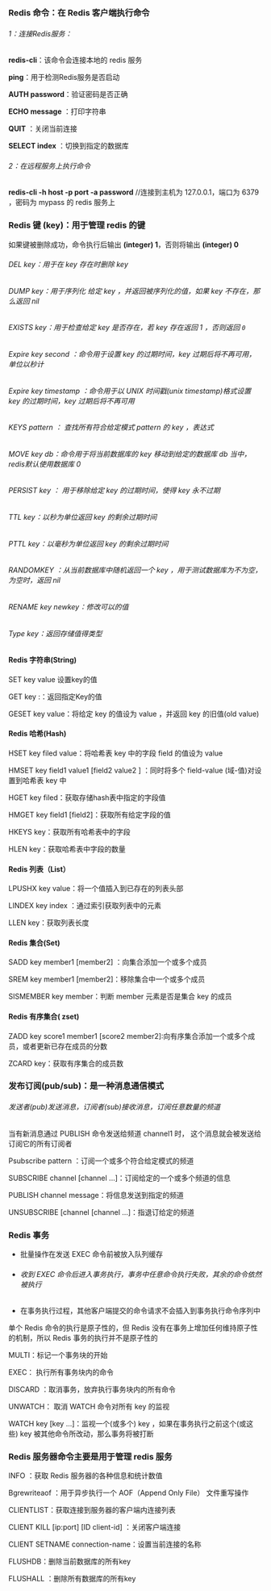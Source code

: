 ### Redis 命令：在 Redis 客户端执行命令

###### 1：连接Redis服务：

 **redis-cli**：该命令会连接本地的 redis 服务

 **ping**：用于检测Redis服务是否启动

**AUTH password**：验证密码是否正确

**ECHO message**  ：打印字符串

**QUIT**  ：关闭当前连接

**SELECT index** ：切换到指定的数据库

###### 2：在远程服务上执行命令

 **redis-cli -h host -p port -a password**     //连接到主机为 127.0.0.1，端口为 6379 ，密码为 mypass 的 redis 服务上

### Redis 键 (key)：用于管理 redis 的键

如果键被删除成功，命令执行后输出 **(integer) 1**，否则将输出 **(integer) 0**

###### DEL key：用于在 key 存在时删除  key

###### DUMP key：用于序列化 给定 key ，并返回被序列化的值，如果 key 不存在，那么返回 nil 

###### EXISTS key：用于检查给定 key 是否存在，若 key 存在返回 1 ，否则返回 `0`

###### Expire key second ：命令用于设置 key 的过期时间，key 过期后将不再可用，单位以秒计

###### Expire key timestamp ：命令用于以 UNIX 时间戳(unix timestamp)格式设置 key 的过期时间，key 过期后将不再可用

######  KEYS pattern ： 查找所有符合给定模式 pattern 的 key ，表达式

###### MOVE key  db：命令用于将当前数据库的 key 移动到给定的数据库 db 当中， redis默认使用数据库 0

###### PERSIST key ： 用于移除给定 key 的过期时间，使得 key 永不过期

###### TTL key：以秒为单位返回 key 的剩余过期时间

###### PTTL key：以毫秒为单位返回 key 的剩余过期时间

###### RANDOMKEY ：从当前数据库中随机返回一个 key ，用于测试数据库为不为空，为空时，返回 nil 

###### RENAME key newkey：修改可以的值

###### Type key：返回存储值得类型

#### Redis 字符串(String)

SET key value 设置key的值

GET key :：返回指定Key的值

GESET key value：将给定 key 的值设为 value ，并返回 key 的旧值(old value)

#### Redis 哈希(Hash)

HSET key filed value：将哈希表 key 中的字段 field 的值设为 value 

HMSET key field1 value1 [field2 value2 ] ：同时将多个 field-value (域-值)对设置到哈希表 key 中

HGET key filed：获取存储hash表中指定的字段值

HMGET key field1 [field2]：获取所有给定字段的值

HKEYS key：获取所有哈希表中的字段

HLEN key：获取哈希表中字段的数量

#### Redis 列表（List）

LPUSHX key value：将一个值插入到已存在的列表头部

LINDEX key index ：通过索引获取列表中的元素

LLEN key：获取列表长度

#### Redis 集合(Set)

SADD key member1 [member2] ：向集合添加一个或多个成员

SREM key member1 [member2]：移除集合中一个或多个成员

SISMEMBER key member：判断 member 元素是否是集合 key 的成员

#### Redis 有序集合( zset)

ZADD key score1 member1 [score2 member2]:向有序集合添加一个或多个成员，或者更新已存在成员的分数

ZCARD key：获取有序集合的成员数

### 发布订阅(pub/sub)：是一种消息通信模式

###### 发送者(pub)发送消息，订阅者(sub)接收消息，订阅任意数量的频道

当有新消息通过 PUBLISH 命令发送给频道 channel1 时， 这个消息就会被发送给订阅它的所有订阅者

Psubscribe pattern ：订阅一个或多个符合给定模式的频道

SUBSCRIBE channel [channel ...]：订阅给定的一个或多个频道的信息

PUBLISH channel message：将信息发送到指定的频道

UNSUBSCRIBE [channel [channel ...]：指退订给定的频道

### Redis 事务

- 批量操作在发送 EXEC 命令前被放入队列缓存
- ###### 收到 EXEC 命令后进入事务执行，事务中任意命令执行失败，其余的命令依然被执行
-  在事务执行过程，其他客户端提交的命令请求不会插入到事务执行命令序列中

单个 Redis 命令的执行是原子性的，但 Redis 没有在事务上增加任何维持原子性的机制，所以 Redis 事务的执行并不是原子性的 

MULTI：标记一个事务块的开始

EXEC： 执行所有事务块内的命令

DISCARD ：取消事务，放弃执行事务块内的所有命令

UNWATCH： 取消 WATCH 命令对所有 key 的监视

WATCH key [key ...]：监视一个(或多个) key ，如果在事务执行之前这个(或这些) key 被其他命令所改动，那么事务将被打断

### Redis 服务器命令主要是用于管理 redis 服务

 INFO ：获取 Redis 服务器的各种信息和统计数值

 Bgrewriteaof ：用于异步执行一个 AOF（Append Only File） 文件重写操作

CLIENTLIST：获取连接到服务器的客户端内连接列表

CLIENT KILL [ip:port\] [ID client-id] ：关闭客户端连接

CLIENT SETNAME connection-name：设置当前连接的名称

FLUSHDB：删除当前数据库的所有key

FLUSHALL ：删除所有数据库的所有key

